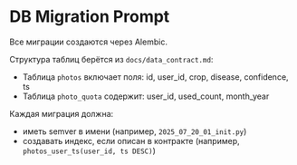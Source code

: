 # DB Migration Prompt

Все миграции создаются через Alembic.

Структура таблиц берётся из `docs/data_contract.md`:
- Таблица `photos` включает поля: id, user_id, crop, disease, confidence, ts
- Таблица `photo_quota` содержит: user_id, used_count, month_year

Каждая миграция должна:
- иметь semver в имени (например, `2025_07_20_01_init.py`)
- создавать индекс, если описан в контракте (например, `photos_user_ts(user_id, ts DESC)`)

